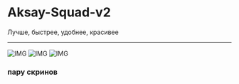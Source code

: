 # Aksay-Squad-v2
Лучше, быстрее, удобнее, красивее
<hr />
<img align="center" alt="IMG" src="https://media.discordapp.net/attachments/988542342871003226/1095747898626551938/81b676ec-6de9-4ca9-ad44-21839414630f.png?width=1439&height=650" />
<img align="center" alt="IMG" src="https://media.discordapp.net/attachments/988542342871003226/1095747898911768646/987b94ff-c16d-4125-a50c-39310f0a5488.png?width=1439&height=641" />
<img align="center" alt="IMG" src="https://media.discordapp.net/attachments/988542342871003226/1095747899146637412/3caa8e8b-afeb-468d-ae44-729ca11bf0a1.png?width=816&height=91" />
<h3>пару скринов</h3>
